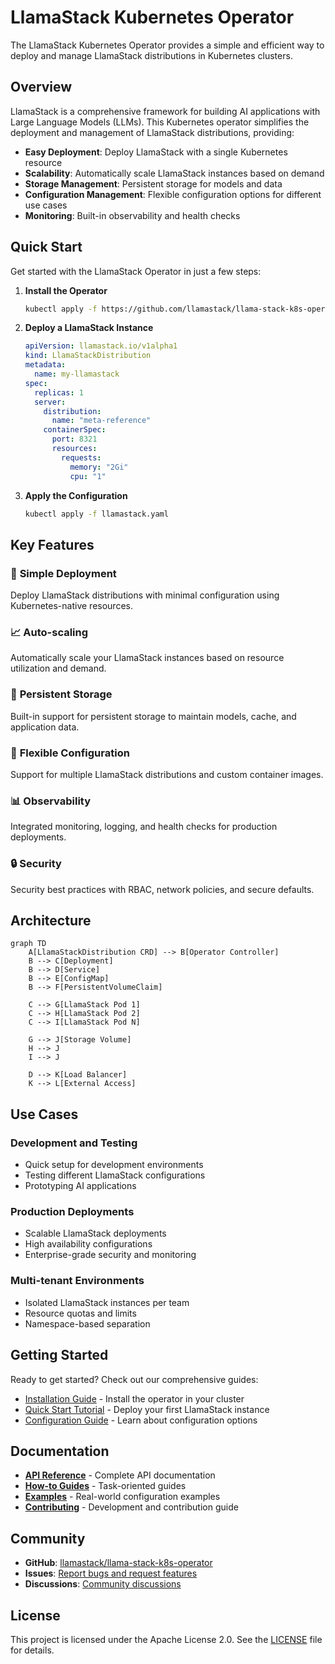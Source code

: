 # LlamaStack Kubernetes Operator

The LlamaStack Kubernetes Operator provides a simple and efficient way to deploy and manage LlamaStack distributions in Kubernetes clusters.

## Overview

LlamaStack is a comprehensive framework for building AI applications with Large Language Models (LLMs). This Kubernetes operator simplifies the deployment and management of LlamaStack distributions, providing:

- **Easy Deployment**: Deploy LlamaStack with a single Kubernetes resource
- **Scalability**: Automatically scale LlamaStack instances based on demand
- **Storage Management**: Persistent storage for models and data
- **Configuration Management**: Flexible configuration options for different use cases
- **Monitoring**: Built-in observability and health checks

## Quick Start

Get started with the LlamaStack Operator in just a few steps:

1. **Install the Operator**
   ```bash
   kubectl apply -f https://github.com/llamastack/llama-stack-k8s-operator/releases/latest/download/operator.yaml
   ```

2. **Deploy a LlamaStack Instance**
   ```yaml
   apiVersion: llamastack.io/v1alpha1
   kind: LlamaStackDistribution
   metadata:
     name: my-llamastack
   spec:
     replicas: 1
     server:
       distribution:
         name: "meta-reference"
       containerSpec:
         port: 8321
         resources:
           requests:
             memory: "2Gi"
             cpu: "1"
   ```

3. **Apply the Configuration**
   ```bash
   kubectl apply -f llamastack.yaml
   ```

## Key Features

### 🚀 **Simple Deployment**
Deploy LlamaStack distributions with minimal configuration using Kubernetes-native resources.

### 📈 **Auto-scaling**
Automatically scale your LlamaStack instances based on resource utilization and demand.

### 💾 **Persistent Storage**
Built-in support for persistent storage to maintain models, cache, and application data.

### 🔧 **Flexible Configuration**
Support for multiple LlamaStack distributions and custom container images.

### 📊 **Observability**
Integrated monitoring, logging, and health checks for production deployments.

### 🔒 **Security**
Security best practices with RBAC, network policies, and secure defaults.

## Architecture

```mermaid
graph TD
    A[LlamaStackDistribution CRD] --> B[Operator Controller]
    B --> C[Deployment]
    B --> D[Service]
    B --> E[ConfigMap]
    B --> F[PersistentVolumeClaim]
    
    C --> G[LlamaStack Pod 1]
    C --> H[LlamaStack Pod 2]
    C --> I[LlamaStack Pod N]
    
    G --> J[Storage Volume]
    H --> J
    I --> J
    
    D --> K[Load Balancer]
    K --> L[External Access]
```

## Use Cases

### Development and Testing
- Quick setup for development environments
- Testing different LlamaStack configurations
- Prototyping AI applications

### Production Deployments
- Scalable LlamaStack deployments
- High availability configurations
- Enterprise-grade security and monitoring

### Multi-tenant Environments
- Isolated LlamaStack instances per team
- Resource quotas and limits
- Namespace-based separation

## Getting Started

Ready to get started? Check out our comprehensive guides:

- [Installation Guide](getting-started/installation.md) - Install the operator in your cluster
- [Quick Start Tutorial](getting-started/quick-start.md) - Deploy your first LlamaStack instance
- [Configuration Guide](getting-started/configuration.md) - Learn about configuration options

## Documentation

- **[API Reference](reference/api.md)** - Complete API documentation
- **[How-to Guides](how-to/deploy-llamastack.md)** - Task-oriented guides
- **[Examples](examples/basic-deployment.md)** - Real-world configuration examples
- **[Contributing](contributing/development.md)** - Development and contribution guide

## Community

- **GitHub**: [llamastack/llama-stack-k8s-operator](https://github.com/llamastack/llama-stack-k8s-operator)
- **Issues**: [Report bugs and request features](https://github.com/llamastack/llama-stack-k8s-operator/issues)
- **Discussions**: [Community discussions](https://github.com/llamastack/llama-stack-k8s-operator/discussions)

## License

This project is licensed under the Apache License 2.0. See the [LICENSE](https://github.com/llamastack/llama-stack-k8s-operator/blob/main/LICENSE) file for details.